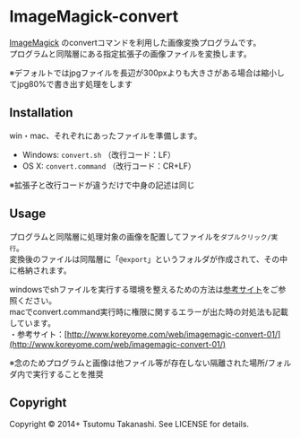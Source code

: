 # ImageMagick-convert

[ImageMagick](http://www.imagemagick.org/) のconvertコマンドを利用した画像変換プログラムです。  
プログラムと同階層にある指定拡張子の画像ファイルを変換します。  

※デフォルトではjpgファイルを長辺が300pxよりも大きさがある場合は縮小してjpg80%で書き出す処理をします
  

## Installation

win・mac、それぞれにあったファイルを準備します。

* Windows: `convert.sh`  （改行コード：LF）
* OS X: `convert.command`  （改行コード：CR+LF）

※拡張子と改行コードが違うだけで中身の記述は同じ
  

## Usage

プログラムと同階層に処理対象の画像を配置してファイルを`ダブルクリック/実行`。  
変換後のファイルは同階層に「`@export`」というフォルダが作成されて、その中に格納されます。

windowsでshファイルを実行する環境を整えるための方法は[参考サイト](http://www.koreyome.com/web/imagemagic-convert-01/)をご参照ください。  
macでconvert.command実行時に権限に関するエラーが出た時の対処法も記載しています。  
・参考サイト：[http://www.koreyome.com/web/imagemagic-convert-01/](http://www.koreyome.com/web/imagemagic-convert-01/)

※念のためプログラムと画像は他ファイル等が存在しない隔離された場所/フォルダ内で実行することを推奨
  

## Copyright
Copyright © 2014+ Tsutomu Takanashi. See LICENSE for details.






